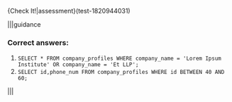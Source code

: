 {Check It!|assessment}(test-1820944031)

|||guidance
### Correct answers: 

1. `SELECT * FROM company_profiles WHERE company_name = 'Lorem Ipsum Institute' OR company_name = 'Et LLP';`
7. `SELECT id,phone_num FROM company_profiles WHERE id BETWEEN 40 AND 60;`

|||